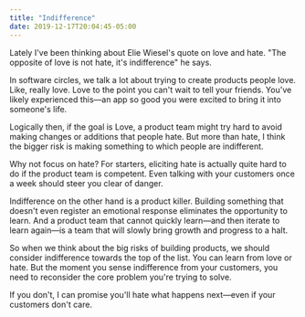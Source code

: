 ```yaml
---
title: "Indifference"
date: 2019-12-17T20:04:45-05:00
---
```

Lately I've been thinking about Elie Wiesel's quote on love and hate. "The opposite of love is not hate, it's indifference" he says. 

In software circles, we talk a lot about trying to create products people love. Like, really love. Love to the point you can't wait to tell your friends. You've likely experienced this—an app so good you were excited to bring it into someone's life. 

Logically then, if the goal is Love, a product team might try hard to avoid making changes or additions that people hate. But more than hate, I think the bigger risk is making something to which people are indifferent. 

Why not focus on hate? For starters, eliciting hate is actually quite hard to do if the product team is competent. Even talking with your customers once a week should steer you clear of danger. 

Indifference on the other hand is a product killer. Building something that doesn't even register an emotional response eliminates the opportunity to learn. And a product team that cannot quickly learn—and then iterate to learn again—is a team that will slowly bring growth and progress to a halt. 

So when we think about the big risks of building products, we should consider indifference towards the top of the list. You can learn from love or hate. But the moment you sense indifference from your customers, you need to reconsider the core problem you're trying to solve. 

If you don't, I can promise you'll hate what happens next—even if your customers don't care. 
